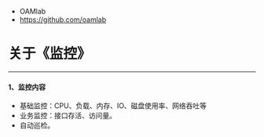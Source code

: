 - OAMlab
- https://github.com/oamlab

# 关于《监控》

- ----------------------------

#### 1、监控内容
- 基础监控：CPU、负载、内存、IO、磁盘使用率、网络吞吐等
- 业务监控：接口存活、访问量。
- 自动巡检。

